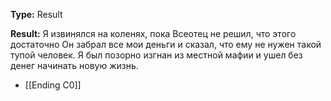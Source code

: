 **Type:** Result

**Result:** Я извинялся на коленях, пока Всеотец не решил, что этого достаточно Он забрал все мои деньги и сказал, что ему не нужен такой тупой человек. Я был позорно изгнан из местной мафии и ушел без денег начинать новую жизнь.

- [[Ending C0]]